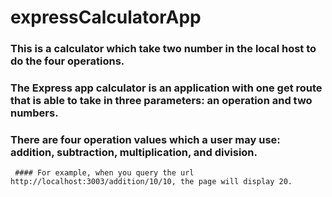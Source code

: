 # expressCalculatorApp
### This is a calculator which take two number in the local host to do the four operations.
### The Express app calculator is an application with one get route that is able to take in three parameters: an operation and two numbers.
### There are four operation values which a user may use: addition, subtraction, multiplication, and division.

     #### For example, when you query the url http://localhost:3003/addition/10/10, the page will display 20.
